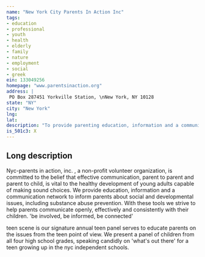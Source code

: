 ```yaml
---
name: "New York City Parents In Action Inc"
tags:
- education
- professional
- youth
- health
- elderly
- family
- nature
- employment
- social
- greek
ein: 133049256
homepage: "www.parentsinaction.org"
address: |
 PO Box 287451 Yorkville Station, \nNew York, NY 10128
state: "NY"
city: "New York"
lng: 
lat: 
description: "To provide parenting education, information and a communication network to help parents prepare their children and teenagers to cope with social pressures and make sound choices towards a future free of alcohol and drug abuse. "
is_501c3: X
---
```


## Long description

Nyc-parents in action, inc. , a non-profit volunteer organization, is committed to the belief that effective communication, parent to parent and parent to child, is vital to the healthy development of young adults capable of making sound choices. We provide education, information and a communication network to inform parents about social and developmental issues, including substance abuse prevention. With these tools we strive to help parents communicate openly, effectively and consistently with their children. 'be involved, be informed, be connected'
  
  teen scene is our signature annual teen panel serves to educate parents on the issues from the teen point of view. We present a panel of children from all four high school grades, speaking candidly on 'what's out there' for a teen growing up in the nyc independent schools. 
